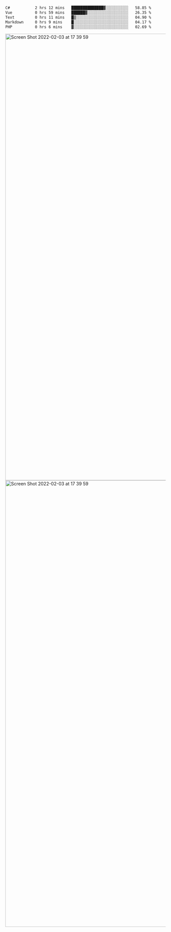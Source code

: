 <!--START_SECTION:waka-->

```txt
C#           2 hrs 12 mins   ██████████████▓░░░░░░░░░░   58.85 %
Vue          0 hrs 59 mins   ██████▓░░░░░░░░░░░░░░░░░░   26.35 %
Text         0 hrs 11 mins   █▒░░░░░░░░░░░░░░░░░░░░░░░   04.90 %
Markdown     0 hrs 9 mins    █░░░░░░░░░░░░░░░░░░░░░░░░   04.17 %
PHP          0 hrs 6 mins    ▓░░░░░░░░░░░░░░░░░░░░░░░░   02.69 %
```

<!--END_SECTION:waka-->

<img width="1400" alt="Screen Shot 2022-02-03 at 17 39 59" src="https://user-images.githubusercontent.com/45716542/152387304-f2b60485-53a6-4f4b-a818-5cefb1b0c0ae.png">
<img width="1400" alt="Screen Shot 2022-02-03 at 17 39 59" src="https://user-images.githubusercontent.com/45716542/152387273-ea5cdf21-2a45-44da-8bef-00c1763b1d42.png">

